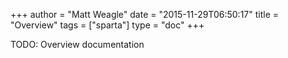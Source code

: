 +++
author = "Matt Weagle"
date = "2015-11-29T06:50:17"
title = "Overview"
tags = ["sparta"]
type = "doc"
+++

TODO: Overview documentation
